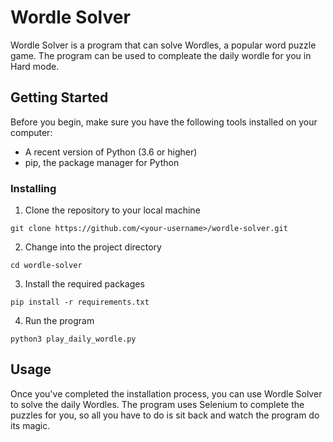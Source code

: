 # Wordle Solver

Wordle Solver is a program that can solve Wordles, a popular word puzzle game. The program can be used to compleate the daily wordle for you in Hard mode.

## Getting Started

Before you begin, make sure you have the following tools installed on your computer:

- A recent version of Python (3.6 or higher)
- pip, the package manager for Python

### Installing

1. Clone the repository to your local machine
```console
git clone https://github.com/<your-username>/wordle-solver.git
```
2. Change into the project directory
```console
cd wordle-solver
```
3. Install the required packages
```console
pip install -r requirements.txt
```
4. Run the program
```console
python3 play_daily_wordle.py
```
## Usage

Once you've completed the installation process, you can use Wordle Solver to solve the daily Wordles. The program uses Selenium to complete the puzzles for you, so all you have to do is sit back and watch the program do its magic.
